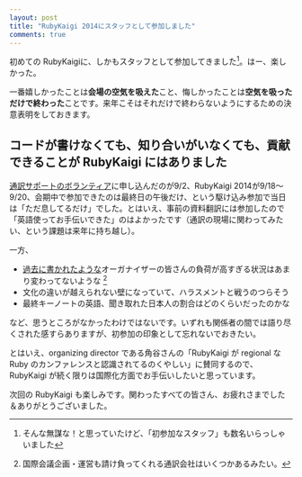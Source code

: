 ```yaml
---
layout: post
title: "RubyKaigi 2014にスタッフとして参加しました"
comments: true
---
```


初めての RubyKaigiに、しかもスタッフとして参加してきました[^02]。はー、楽しかった。

一番嬉しかったことは**会場の空気を吸えた**こと、悔しかったことは**空気を吸っただけで終わった**ことです。来年こそはそれだけで終わらないようにするための決意表明をしておきます。

## コードが書けなくても、知り合いがいなくても、貢献できることが RubyKaigi にはありました

[通訳サポートのボランティア][55]に申し込んだのが9/2、RubyKaigi 2014が9/18～9/20、会期中で参加できたのは最終日の午後だけ、という駆け込み参加で当日は「ただ息してるだけ」でした。とはいえ、事前の資料翻訳には参加したので「英語使ってお手伝いできた」のはよかったです（通訳の現場に関わってみたい、という課題は来年に持ち越し）。

一方、

- [過去に書かれたような](http://shyouhei.tumblr.com/post/145555071/ruby)オーガナイザーの皆さんの負荷が高すぎる状況はあまり変わってないような [^01]
- 文化の違いが越えられない壁になっていて、ハラスメントと戦うのつらそう
- 最終キーノートの英語、聞き取れた日本人の割合はどのくらいだったのかな

など、思うところがなかったわけではないです。いずれも関係者の間では語り尽くされた感すらありますが、初参加の印象として忘れないでおきたい。

とはいえ、organizing director である角谷さんの「RubyKaigi が regional な Ruby のカンファレンスと認識されてるのくやしい」に賛同するので、RubyKaigi が続く限りは国際化方面でお手伝いしたいと思っています。

次回の RubyKaigi も楽しみです。関わったすべての皆さん、お疲れさまでした＆ありがとうございました。

[55]: http://blog.rubykaigi.org/post/92725185339/call-for-volunteer-staff-for-rubykaigi-2014

[^01]: 国際会議企画・運営も請け負ってくれる通訳会社はいくつかあるみたい。

[^02]: そんな無謀な！と思っていたけど、「初参加なスタッフ」も数名いらっしゃいました
